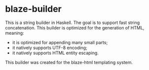 blaze-builder
=============

This is a string builder in Haskell. The goal is to support fast string
concatenation. This builder is optimized for the generation of HTML, meaning:

- it is optimized for appending many small parts;
- it natively supports UTF-8 encoding;
- it natively supports HTML entity escaping.

This builder was created for the blaze-html templating system.
